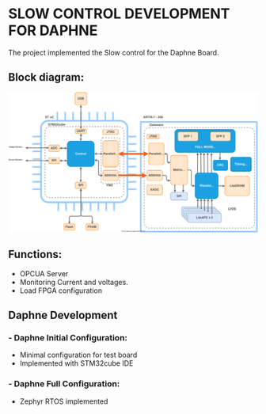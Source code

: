 # SLOW CONTROL DEVELOPMENT FOR DAPHNE

The project implemented the Slow control for the Daphne Board.
## Block diagram:
![](https://github.com/jvegam/daphne/blob/master/slowcontrol.svg
) 
## Functions:
 - OPCUA Server
 - Monitoring Current and voltages.
 - Load FPGA configuration

## Daphne Development
### - Daphne Initial Configuration:
- Minimal configuration for test board
- Implemented with STM32cube IDE

### - Daphne Full Configuration:
- Zephyr RTOS implemented
